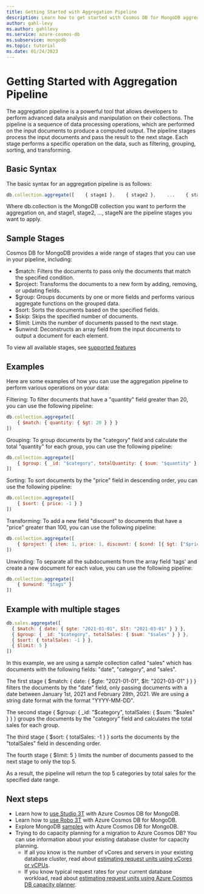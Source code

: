 ```yaml
---
title: Getting Started with Aggregation Pipeline
description: Learn how to get started with Cosmos DB for MongoDB aggregation pipeline for advanced data analysis and manipulation.
author: gahl-levy
ms.author: gahllevy
ms.service: azure-cosmos-db
ms.subservice: mongodb
ms.topic: tutorial
ms.date: 01/24/2023
---
```


# Getting Started with Aggregation Pipeline

The aggregation pipeline is a powerful tool that allows developers to perform advanced data analysis and manipulation on their collections. The pipeline is a sequence of data processing operations, which are performed on the input documents to produce a computed output. The pipeline stages process the input documents and pass the result to the next stage. Each stage performs a specific operation on the data, such as filtering, grouping, sorting, and transforming.

## Basic Syntax

The basic syntax for an aggregation pipeline is as follows:

```javascript
db.collection.aggregate([    { stage1 },    { stage2 },    ...    { stageN }])
```

Where db.collection is the MongoDB collection you want to perform the aggregation on, and stage1, stage2, ..., stageN are the pipeline stages you want to apply.

## Sample Stages

Cosmos DB for MongoDB provides a wide range of stages that you can use in your pipeline, including:

* $match: Filters the documents to pass only the documents that match the specified condition.
* $project: Transforms the documents to a new form by adding, removing, or updating fields.
* $group: Groups documents by one or more fields and performs various aggregate functions on the grouped data.
* $sort: Sorts the documents based on the specified fields.
* $skip: Skips the specified number of documents.
* $limit: Limits the number of documents passed to the next stage.
* $unwind: Deconstructs an array field from the input documents to output a document for each element.

To view all available stages, see [supported features](feature-support-42.md)

## Examples

Here are some examples of how you can use the aggregation pipeline to perform various operations on your data:

Filtering: To filter documents that have a "quantity" field greater than 20, you can use the following pipeline:
```javascript
db.collection.aggregate([
    { $match: { quantity: { $gt: 20 } } }
])
```

Grouping: To group documents by the "category" field and calculate the total "quantity" for each group, you can use the following pipeline:
```javascript
db.collection.aggregate([
    { $group: { _id: "$category", totalQuantity: { $sum: "$quantity" } } }
])
```

Sorting: To sort documents by the "price" field in descending order, you can use the following pipeline:
```javascript
db.collection.aggregate([
    { $sort: { price: -1 } }
])
```

Transforming: To add a new field "discount" to documents that have a "price" greater than 100, you can use the following pipeline:

```javascript
db.collection.aggregate([
    { $project: { item: 1, price: 1, discount: { $cond: [{ $gt: ["$price", 100] }, 10, 0 ] } } }
])
```

Unwinding: To separate all the subdocuments from the array field 'tags' and create a new document for each value, you can use the following pipeline:
```javascript
db.collection.aggregate([
    { $unwind: "$tags" }
])
```

## Example with multiple stages

```javascript
db.sales.aggregate([
  { $match: { date: { $gte: "2021-01-01", $lt: "2021-03-01" } } },
  { $group: { _id: "$category", totalSales: { $sum: "$sales" } } },
  { $sort: { totalSales: -1 } },
  { $limit: 5 }
])
```

In this example, we are using a sample collection called "sales" which has documents with the following fields: "date", "category", and "sales".

The first stage { $match: { date: { $gte: "2021-01-01", $lt: "2021-03-01" } } } filters the documents by the "date" field, only passing documents with a date between January 1st, 2021 and February 28th, 2021. We are using a string date format with the format "YYYY-MM-DD".

The second stage { $group: { _id: "$category", totalSales: { $sum: "$sales" } } } groups the documents by the "category" field and calculates the total sales for each group.

The third stage { $sort: { totalSales: -1 } } sorts the documents by the "totalSales" field in descending order.

The fourth stage { $limit: 5 } limits the number of documents passed to the next stage to only the top 5.

As a result, the pipeline will return the top 5 categories by total sales for the specified date range.

## Next steps

- Learn how to [use Studio 3T](connect-using-mongochef.md) with Azure Cosmos DB for MongoDB.
- Learn how to [use Robo 3T](connect-using-robomongo.md) with Azure Cosmos DB for MongoDB.
- Explore MongoDB [samples](nodejs-console-app.md) with Azure Cosmos DB for MongoDB.
- Trying to do capacity planning for a migration to Azure Cosmos DB? You can use information about your existing database cluster for capacity planning.
  - If all you know is the number of vCores and servers in your existing database cluster, read about [estimating request units using vCores or vCPUs](../convert-vcore-to-request-unit.md).
  - If you know typical request rates for your current database workload, read about [estimating request units using Azure Cosmos DB capacity planner](estimate-ru-capacity-planner.md).
